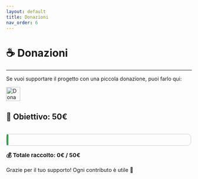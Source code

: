 ```yaml
---
layout: default
title: Donazioni
nav_order: 6
---
```


# ☕ Donazioni
---
Se vuoi supportare il progetto con una piccola donazione, puoi farlo qui:

<a href="https://paypal.me/MarcoMarino747" target="_blank">
  <img src="https://www.paypalobjects.com/webstatic/en_US/i/buttons/PP_logo_h_150x38.png" alt="Dona con PayPal" style="height: 38px;">
</a>

<h2>🎯 Obiettivo: 50€</h2> <br>

<!-- Barra di progresso -->
<div style="border: 1px solid #ccc; border-radius: 10px; width: 100%; max-width: 500px; height: 30px; margin-bottom: 10px;">
  <div style="width: 1%; height: 100%; background-color: #28a745; border-radius: 10px;"></div>
</div>

<!-- Testo dell'avanzamento -->
<p style="font-size: 0.95rem; font-weight: bold;">💰 Totale raccolto: 0€ / 50€</p>

<p style="font-size: 0.9rem;">Grazie per il tuo supporto! Ogni contributo è utile 💚</p>
